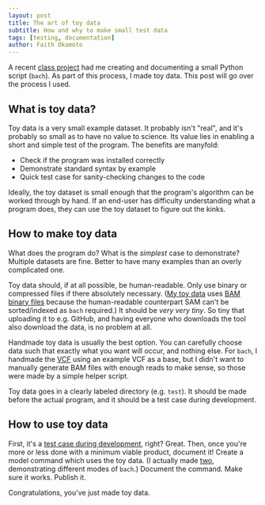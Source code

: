 ```yaml
---
layout: post
title: The art of toy data
subtitle: How and why to make small test data
tags: [testing, documentation]
author: Faith Okamoto
---
```


A recent [class project][bach] had me creating and documenting a small Python
script (`bach`). As part of this process, I made toy data. This post will go
over the process I used.

## What is toy data?

Toy data is a very small example dataset. It probably isn't "real", and it's
probably so small as to have no value to science. Its value lies in enabling a
short and simple test of the program. The benefits are manyfold:
* Check if the program was installed correctly
* Demonstrate standard syntax by example
* Quick test case for sanity-checking changes to the code

Ideally, the toy dataset is small enough that the program's algorithm can be
worked through by hand. If an end-user has difficulty understanding what a
program does, they can use the toy dataset to figure out the kinks.

## How to make toy data

What does the program do? What is the *simplest* case to demonstrate? Multiple
datasets are fine. Better to have many examples than an overly complicated one.

Toy data should, if at all possible, be human-readable. Only use binary or
compressed files if there absolutely necessary. ([My toy data][bachTest] uses
[BAM binary files][SAMspec] because the human-readable counterpart SAM can't be
sorted/indexed as `bach` required.) It should be *very very tiny*. So tiny that
uploading it to e.g. GitHub, and having everyone who downloads the tool also
download the data, is no problem at all.

Handmade toy data is usually the best option. You can carefully choose data such
that exactly what you want will occur, and nothing else. For `bach`, I handmade
the [VCF][VCFspec] using an example VCF as a base, but I didn't want to manually
generate BAM files with enough reads to make sense, so those were made by a
simple helper script.

Toy data goes in a clearly labeled directory (e.g. `test`). It should be made
before the actual program, and it should be a test case during development.

## How to use toy data

First, it's a [test case during development][TestDrivenDevelopment], right? 
Great. Then, once you're more or less done with a minimum viable product,
document it! Create a model command which uses the toy data. (I actually made 
[two][bachExamples], demonstrating different modes of `bach`.) Document the
command. Make sure it works. Publish it.

Congratulations, you've just made toy data.

[bach]: https://github.com/faithokamoto/bach
[bachExamples]: https://github.com/faithokamoto/bach?tab=readme-ov-file#examplestests
[bachTest]: https://github.com/faithokamoto/bach/tree/main/test
[SAMspec]: http://samtools.github.io/hts-specs/SAMv1.pdf
[TestDrivenDevelopment]: https://en.wikipedia.org/wiki/Test-driven_development
[VCFspec]: http://samtools.github.io/hts-specs/VCFv4.2.pdf